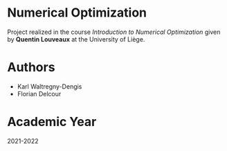 # Numerical Optimization
Project realized in the course *Introduction to Numerical Optimization* given by **Quentin Louveaux** at the University of Liège.

# Authors
* Karl Waltregny-Dengis
* Florian Delcour

# Academic Year
2021-2022
